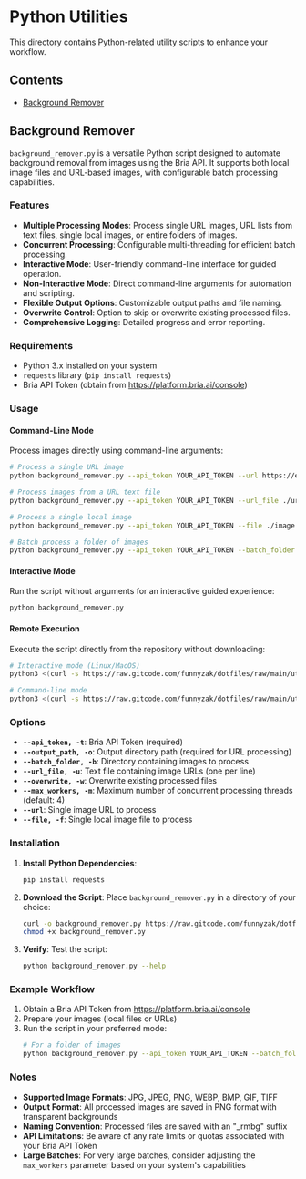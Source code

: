 # Python Utilities

This directory contains Python-related utility scripts to enhance your workflow.

## Contents
- [Background Remover](#background-remover)

## Background Remover

`background_remover.py` is a versatile Python script designed to automate background removal from images using the Bria API. It supports both local image files and URL-based images, with configurable batch processing capabilities.

### Features
- **Multiple Processing Modes**: Process single URL images, URL lists from text files, single local images, or entire folders of images.
- **Concurrent Processing**: Configurable multi-threading for efficient batch processing.
- **Interactive Mode**: User-friendly command-line interface for guided operation.
- **Non-Interactive Mode**: Direct command-line arguments for automation and scripting.
- **Flexible Output Options**: Customizable output paths and file naming.
- **Overwrite Control**: Option to skip or overwrite existing processed files.
- **Comprehensive Logging**: Detailed progress and error reporting.

### Requirements
- Python 3.x installed on your system
- `requests` library (`pip install requests`)
- Bria API Token (obtain from https://platform.bria.ai/console)

### Usage

#### Command-Line Mode
Process images directly using command-line arguments:

```bash
# Process a single URL image
python background_remover.py --api_token YOUR_API_TOKEN --url https://example.com/image.jpg --output_path ./output

# Process images from a URL text file
python background_remover.py --api_token YOUR_API_TOKEN --url_file ./urls.txt --output_path ./output

# Process a single local image
python background_remover.py --api_token YOUR_API_TOKEN --file ./image.jpg

# Batch process a folder of images
python background_remover.py --api_token YOUR_API_TOKEN --batch_folder ./images --max_workers 8 --overwrite
```

#### Interactive Mode
Run the script without arguments for an interactive guided experience:

```bash
python background_remover.py
```

#### Remote Execution
Execute the script directly from the repository without downloading:

```bash
# Interactive mode (Linux/MacOS)
python3 <(curl -s https://raw.gitcode.com/funnyzak/dotfiles/raw/main/utilities/python/bria/background_remover.py)

# Command-line mode
python3 <(curl -s https://raw.gitcode.com/funnyzak/dotfiles/raw/main/utilities/python/bria/background_remover.py) --api_token YOUR_API_TOKEN --url https://example.com/image.jpg --output_path ./output
```

### Options
- **`--api_token, -t`**: Bria API Token (required)
- **`--output_path, -o`**: Output directory path (required for URL processing)
- **`--batch_folder, -b`**: Directory containing images to process
- **`--url_file, -u`**: Text file containing image URLs (one per line)
- **`--overwrite, -w`**: Overwrite existing processed files
- **`--max_workers, -m`**: Maximum number of concurrent processing threads (default: 4)
- **`--url`**: Single image URL to process
- **`--file, -f`**: Single local image file to process

### Installation
1. **Install Python Dependencies**:
   ```bash
   pip install requests
   ```

2. **Download the Script**:
   Place `background_remover.py` in a directory of your choice:
   ```bash
   curl -o background_remover.py https://raw.gitcode.com/funnyzak/dotfiles/raw/main/utilities/python/bria/background_remover.py
   chmod +x background_remover.py
   ```

3. **Verify**:
   Test the script:
   ```bash
   python background_remover.py --help
   ```

### Example Workflow
1. Obtain a Bria API Token from https://platform.bria.ai/console
2. Prepare your images (local files or URLs)
3. Run the script in your preferred mode:
   ```bash
   # For a folder of images
   python background_remover.py --api_token YOUR_API_TOKEN --batch_folder ./my_images --max_workers 4
   ```

### Notes
- **Supported Image Formats**: JPG, JPEG, PNG, WEBP, BMP, GIF, TIFF
- **Output Format**: All processed images are saved in PNG format with transparent backgrounds
- **Naming Convention**: Processed files are saved with an "_rmbg" suffix
- **API Limitations**: Be aware of any rate limits or quotas associated with your Bria API Token
- **Large Batches**: For very large batches, consider adjusting the `max_workers` parameter based on your system's capabilities